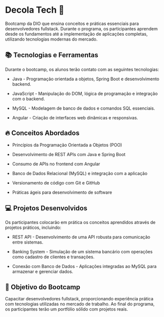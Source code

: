 
# Decola Tech 🚀
Bootcamp da DIO que ensina conceitos e práticas essenciais para desenvolvedores fullstack. Durante o programa, os participantes aprendem desde os fundamentos até a implementação de aplicações completas, utilizando tecnologias modernas do mercado.


## 📚 Tecnologias e Ferramentas
Durante o bootcamp, os alunos terão contato com as seguintes tecnologias:

- Java - Programação orientada a objetos, Spring Boot e desenvolvimento backend.

- JavaScript - Manipulação do DOM, lógica de programação e integração com o backend.

- MySQL - Modelagem de banco de dados e comandos SQL essenciais.

- Angular - Criação de interfaces web dinâmicas e responsivas.

## 🔥 Conceitos Abordados

- Princípios da Programação Orientada a Objetos (POO)

- Desenvolvimento de REST APIs com Java e Spring Boot

- Consumo de APIs no frontend com Angular

- Banco de Dados Relacional (MySQL) e integração com a aplicação

- Versionamento de código com Git e GitHub

- Práticas ágeis para desenvolvimento de software

## 💻 Projetos Desenvolvidos

Os participantes colocarão em prática os conceitos aprendidos através de projetos práticos, incluindo:

- REST API - Desenvolvimento de uma API robusta para comunicação entre sistemas.

- Banking System - Simulação de um sistema bancário com operações como cadastro de clientes e transações.

- Conexão com Banco de Dados - Aplicações integradas ao MySQL para armazenar e gerenciar dados.


## 🎯 Objetivo do Bootcamp

Capacitar desenvolvedores fullstack, proporcionando experiência prática com tecnologias utilizadas no mercado de trabalho. Ao final do programa, os participantes terão um portfólio sólido com projetos reais.

